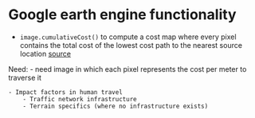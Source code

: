 # Google earth engine functionality 



- ```image.cumulativeCost()``` to compute a cost map where every pixel contains the total cost of the lowest cost path to the nearest source location  [source](https://developers.google.com/earth-engine/guides/image_cumulative_cost)

Need:
	- need image in which each pixel represents the cost per meter to traverse it

	- Impact factors in human travel
		- Traffic network infrastructure
		- Terrain specifics (where no infrastructure exists)

